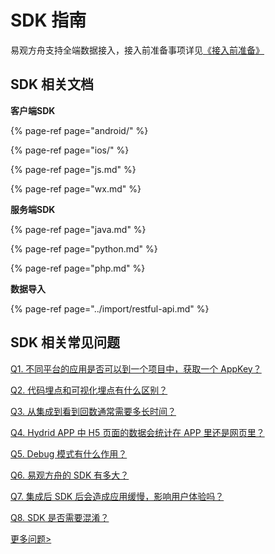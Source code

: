 # SDK 指南

易观方舟支持全端数据接入，接入前准备事项详见[《接入前准备》](../prepare/)

## SDK 相关文档

**客户端SDK**

{% page-ref page="android/" %}

{% page-ref page="ios/" %}

{% page-ref page="js.md" %}

{% page-ref page="wx.md" %}

**服务端SDK**

{% page-ref page="java.md" %}

{% page-ref page="python.md" %}

{% page-ref page="php.md" %}

**数据导入**

{% page-ref page="../import/restful-api.md" %}

## SDK 相关常见问题

[Q1. 不同平台的应用是否可以到一个项目中，获取一个 AppKey？](../../faq/sdk.md)

[Q2. 代码埋点和可视化埋点有什么区别？](../../faq/sdk.md)

[Q3. 从集成到看到回数通常需要多长时间？](../../faq/sdk.md)

[Q4. Hydrid APP 中 H5 页面的数据会统计在 APP 里还是网页里？](../../faq/sdk.md)

[Q5. Debug 模式有什么作用？](../../faq/sdk.md)

[Q6. 易观方舟的 SDK 有多大？](../../faq/sdk.md)

[Q7. 集成后 SDK 后会造成应用缓慢，影响用户体验吗？](../../faq/sdk.md)

[Q8. SDK 是否需要混淆？](../../faq/sdk.md)

[更多问题&gt;](../../faq/sdk.md)

